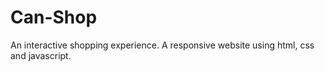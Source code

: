 # Can-Shop

An interactive shopping experience. A responsive website using html, css and javascript.
